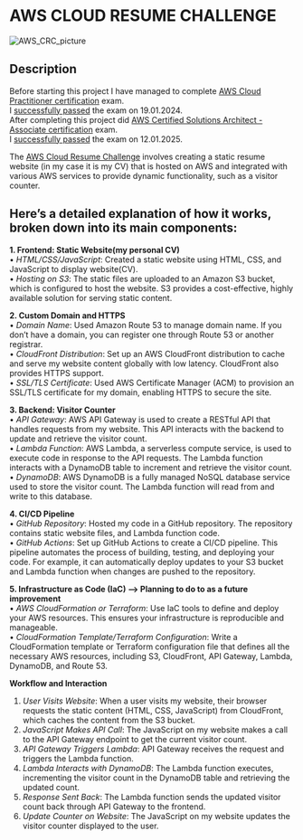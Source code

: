 # AWS CLOUD RESUME CHALLENGE

![AWS_CRC_picture](https://github.com/ikanko1989/CRC-project/assets/139227790/ef67abb9-296b-4cb4-be0f-b07b597835b3)

## Description
Before starting this project I have managed to complete [AWS Cloud Practitioner certification](https://aws.amazon.com/certification/certified-cloud-practitioner/) exam.  
I [successfully passed](https://www.credly.com/badges/a0318fce-8d31-49c3-8a02-803d7c082def/public_url) the exam on 19.01.2024.   
After completing this project did [AWS Certified Solutions Architect - Associate certification](https://aws.amazon.com/certification/certified-solutions-architect-associate/) exam.  
I [successfully passed](https://www.credly.com/earner/earned/badge/472e26b2-bbcb-4c07-84ed-3be5ca93d35e) the exam on 12.01.2025.

The [AWS Cloud Resume Challenge](https://cloudresumechallenge.dev/docs/the-challenge/aws/) involves creating a static resume website (in my case it is my CV) that is hosted on AWS and integrated with various AWS services to provide dynamic functionality, such as a visitor counter. 

Here’s a detailed explanation of how it works, broken down into its main components:
------------------------------------------------------------------------------------
__1. Frontend: Static Website(my personal CV)__  
•	_HTML/CSS/JavaScript_: Created a static website using HTML, CSS, and JavaScript to display website(CV).    
•	_Hosting on S3_: The static files are uploaded to an Amazon S3 bucket, which is configured to host the website. S3 provides a cost-effective, highly available solution for serving static content.


__2. Custom Domain and HTTPS__    
•	_Domain Name_: Used Amazon Route 53 to manage domain name. If you don’t have a domain, you can register one through Route 53 or another registrar.    
•	_CloudFront Distribution_: Set up an AWS CloudFront distribution to cache and serve my website content globally with low latency. CloudFront also provides HTTPS support.  
•	_SSL/TLS Certificate_: Used AWS Certificate Manager (ACM) to provision an SSL/TLS certificate for my domain, enabling HTTPS to secure the site.


__3. Backend: Visitor Counter__   
•	_API Gateway_: AWS API Gateway is used to create a RESTful API that handles requests from my website. This API interacts with the backend to update and retrieve the visitor count.  
•	_Lambda Function_: AWS Lambda, a serverless compute service, is used to execute code in response to the API requests. The Lambda function interacts with a DynamoDB table to increment and retrieve the visitor count.  
•	_DynamoDB_: AWS DynamoDB is a fully managed NoSQL database service used to store the visitor count. The Lambda function will read from and write to this database.

__4. CI/CD Pipeline__   
•	_GitHub Repository_: Hosted my code in a GitHub repository. The repository contains static website files, and Lambda function code.  
•	_GitHub Actions_: Set up GitHub Actions to create a CI/CD pipeline. This pipeline automates the process of building, testing, and deploying your code. For example, it can automatically deploy updates to your S3 bucket and Lambda function when changes are pushed to the repository.

__5. Infrastructure as Code (IaC) –> Planning to do to as a future improvement__    
•	_AWS CloudFormation or Terraform_: Use IaC tools to define and deploy your AWS resources. This ensures your infrastructure is reproducible and manageable.  
•	_CloudFormation Template/Terraform Configuration_: Write a CloudFormation template or Terraform configuration file that defines all the necessary AWS resources, including S3, CloudFront, API Gateway, Lambda, DynamoDB, and Route 53.


__Workflow and Interaction__    
1.	_User Visits Website_: When a user visits my website, their browser requests the static content (HTML, CSS, JavaScript) from CloudFront, which caches the content from the S3 bucket.
2.	_JavaScript Makes API Call_: The JavaScript on my website makes a call to the API Gateway endpoint to get the current visitor count.
3.	_API Gateway Triggers Lambda_: API Gateway receives the request and triggers the Lambda function.
4.	_Lambda Interacts with DynamoDB_: The Lambda function executes, incrementing the visitor count in the DynamoDB table and retrieving the updated count.
5.	_Response Sent Back_: The Lambda function sends the updated visitor count back through API Gateway to the frontend.
6.	_Update Counter on Website_: The JavaScript on my website updates the visitor counter displayed to the user.


